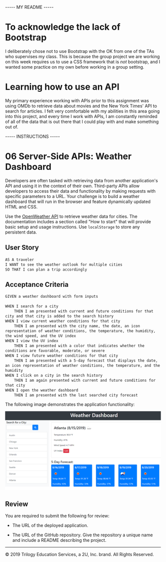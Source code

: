 ----- MY README -----
# To acknowledge the lack of Bootstrap

I deliberately chose not to use Bootstrap with the OK from one of the TAs who supervises my class. This is because the group project we are working on this week requires us to
use a CSS framework that is *not* bootstrap, and I wanted some practice on my own before working in a group setting.

# Learning how to use an API

My primary experience working with APIs prior to this assignment was using OMDb to retrieve data about movies and the New York Times' API to search for articles. I felt
very comfortable with my abilities in this area going into this project, and every time I work with APIs, I am constantly reminded of all of the data that is out there that I 
could play with and make something out of.


----- INSTRUCTIONS -----
# 06 Server-Side APIs: Weather Dashboard

Developers are often tasked with retrieving data from another application's API and using it in the context of their own. Third-party APIs allow developers to access their data and functionality by making requests with specific parameters to a URL. Your challenge is to build a weather dashboard that will run in the browser and feature dynamically updated HTML and CSS.

Use the [OpenWeather API](https://openweathermap.org/api) to retrieve weather data for cities. The documentation includes a section called "How to start" that will provide basic setup and usage instructions. Use `localStorage` to store any persistent data.

## User Story

```
AS A traveler
I WANT to see the weather outlook for multiple cities
SO THAT I can plan a trip accordingly
```

## Acceptance Criteria

```
GIVEN a weather dashboard with form inputs

WHEN I search for a city
    THEN I am presented with current and future conditions for that city and that city is added to the search history
WHEN I view current weather conditions for that city
    THEN I am presented with the city name, the date, an icon representation of weather conditions, the temperature, the humidity, the wind speed, and the UV index
WHEN I view the UV index
    THEN I am presented with a color that indicates whether the conditions are favorable, moderate, or severe
WHEN I view future weather conditions for that city
    THEN I am presented with a 5-day forecast that displays the date, an icon representation of weather conditions, the temperature, and the humidity
WHEN I click on a city in the search history
    THEN I am again presented with current and future conditions for that city
WHEN I open the weather dashboard
    THEN I am presented with the last searched city forecast

```

The following image demonstrates the application functionality:

![weather dashboard demo](./Assets/06-server-side-apis-homework-demo.png)

## Review

You are required to submit the following for review:

* The URL of the deployed application.

* The URL of the GitHub repository. Give the repository a unique name and include a README describing the project.

- - -
© 2019 Trilogy Education Services, a 2U, Inc. brand. All Rights Reserved.
